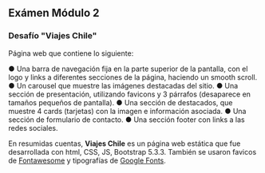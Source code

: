 ## Exámen Módulo 2
### Desafío "Viajes Chile"

Página web que contiene lo siguiente:

● Una barra de navegación fija en la parte superior de la pantalla, con el logo y links a diferentes secciones de la página, haciendo un smooth scroll.
● Un carousel que muestre las imágenes destacadas del sitio.
● Una sección de presentación, utilizando favicons y 3 párrafos (desaparece en tamaños pequeños de pantalla).
● Una sección de destacados, que muestre 4 cards (tarjetas) con la imagen e información asociada.
● Una sección de formulario de contacto.
● Una sección footer con links a las redes sociales.

En resumidas cuentas, **Viajes Chile** es un página web estática que fue desarrollada con html, CSS, JS, Bootstrap 5.3.3. También se usaron favicos de [Fontawesome](https://fontawesome.com/) y tipografías de [Google Fonts](https://fonts.google.com/).

